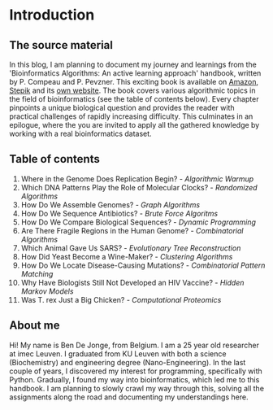 # Introduction

## The source material
In this blog, I am planning to document my journey and learnings from the 'Bioinformatics Algorithms: An active learning approach' handbook, written by P. Compeau and P. Pevzner. This exciting book is available on [Amazon](https://www.amazon.com/BIOINFORMATICS-ALGORITHMS-Phillip-Compeau-dp-0990374637/dp/0990374637/), [Stepik](https://stepik.org/course/55789) and its [own website](https://www.bioinformaticsalgorithms.org/read-the-book). The book covers various algorithmic topics in the field of bioinformatics (see the table of contents below). Every chapter pinpoints a unique biological question and provides the reader with practical challenges of rapidly increasing difficulty. This culminates in an epilogue, where the you are invited to apply all the gathered knowledge by working with a real bioinformatics dataset.

## Table of contents
1. Where in the Genome Does Replication Begin? - *Algorithmic Warmup*
2. Which DNA Patterns Play the Role of Molecular Clocks? - *Randomized Algorithms*
3. How Do We Assemble Genomes? - *Graph Algorithms*
4. How Do We Sequence Antibiotics?  - *Brute Force Algoritms*
5. How Do We Compare Biological Sequences? - *Dynamic Programming*
6. Are There Fragile Regions in the Human Genome? - *Combinatorial Algorithms*
7. Which Animal Gave Us SARS? - *Evolutionary Tree Reconstruction*
8. How Did Yeast Become a Wine-Maker? - *Clustering Algorithms*
9. How Do We Locate Disease-Causing Mutations? - *Combinatorial Pattern Matching*
10. Why Have Biologists Still Not Developed an HIV Vaccine? - *Hidden Markov Models*
11. Was T. rex Just a Big Chicken? - *Computational Proteomics*

## About me
Hi! My name is Ben De Jonge, from Belgium. I am a 25 year old researcher at imec Leuven. I graduated from KU Leuven with both a science (Biochemistry) and engineering degree (Nano-Engineering). In the last couple of years, I discovered my interest for programming, specifically with Python. Gradually, I found my way into bioinformatics, which led me to this handbook. I am planning to slowly crawl my way through this, solving all the assignments along the road and documenting my understandings here.
